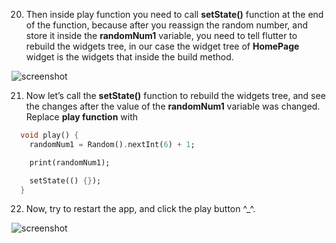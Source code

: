 20. Then inside play function you need to call **setState()** function at the end of the function, because after you reassign the random number, and store it inside the **randomNum1** variable, you need to tell flutter to rebuild the widgets tree, in our case the widget tree of **HomePage** widget is the widgets that inside the build method.

![screenshot](https://lh3.googleusercontent.com/34XI2TT9jqmGJsmWuM6H4EZyVnE4kRkpdqEQvu9iAHC6St3TSrc7CA1XE0_kGbV1atMbWAxzq7Jf2Bgn7gYuP9FC9nDYRfzlENXVzk8modlz64LVlelNZiAt7J2A94sKVfjNR77q)

21. Now let’s call the **setState()** function to rebuild the widgets tree, and see the changes after the value of the **randomNum1** variable was changed. Replace **play function** with

```dart
  void play() {
    randomNum1 = Random().nextInt(6) + 1;

    print(randomNum1);

    setState(() {});
  }
```

22. Now, try to restart the app, and click the play button ^\_^.

![screenshot](https://lh3.googleusercontent.com/MdeiZ9FEnvCnbTNetkIxeLE_w3TdkwNwAhcA_RDIcKt-UYlS2BrUFHYEOajano3mSP50eUpm3XrvfeD1s2uYRDeJd4m_xcfyqQxQ0zLieAi_JUZSklIw1ByxvenpFmn7gZPdeCMB)
